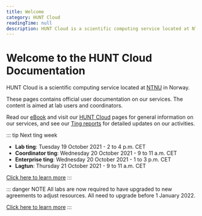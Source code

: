 ```yaml
---
title: Welcome
category: HUNT Cloud
readingTime: null
description: HUNT Cloud is a scientific computing service located at NTNU in Norway. These pages contains official user documentation on our cloud services. Their content is aimed at lab users.
---
```


# Welcome to the HUNT Cloud Documentation

HUNT Cloud is a scientific computing service located at [NTNU](https://www.ntnu.edu/) in Norway.

These pages contains official user documentation on our services. The content is aimed at lab users and coordinators.

Read our [eBook](https://assets.hdc.ntnu.no/assets/ebook-hunt-cloud-services.pdf) and visit our [HUNT Cloud](https://www.ntnu.edu/mh/huntcloud) pages for general information on our services, and see our [Ting reports](/tingweek/#reports) for detailed updates on our activities.


::: tip Next ting week
- **Lab ting**: Tuesday 19 October 2021 -  2 to 4 p.m. CET
- **Coordinator ting**: Wednesday 20 October 2021 - 9 to 11 a.m. CET
- **Enterprise ting**: Wednesday 20 October 2021 - 1 to 3 p.m. CET
- **Lagtun**: Thursday 21 October 2021 - 9 to 11 a.m. CET

[Click here to learn more](/tingweek) 
::: 


::: danger NOTE
All labs are now required to have upgraded to new agreements to adjust resources. All need to upgrade before 1 January 2022. 

[Click here to learn more](/services/services-model) 
:::

